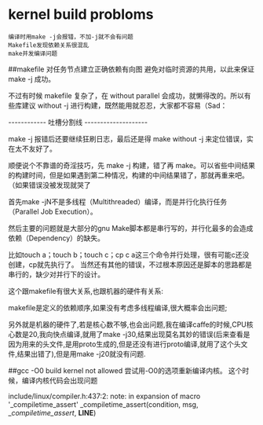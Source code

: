# kernel build probloms
	编译时用make -j会报错，不加-j就不会有问题
	Makefile发现依赖关系很混乱
	make并发编译问题

##makefile
对任务节点建立正确依赖有向图
避免对临时资源的共用，以此来保证 make -j 成功。

不过有时候 makefile 复杂了，在 without parallel 会成功，就懒得改的。所以有些库建议 without -j 进行构建，既然能用就忍忍，大家都不容易（Sad：

------------ 吐槽分割线 --------------------

make -j 报错后还要继续狂刷日志，最后还是得 make without -j 来定位错误，实在太不友好了。

顺便说个不靠谱的奇淫技巧，先 make -j 构建，错了再 make。可以省些中间结果的构建时间，但是如果遇到第二种情况，构建的中间结果错了，那就再重来吧。（如果错误没被发现就哭了

首先make -jN不是多线程（Multithreaded）编译，而是并行化执行任务（Parallel Job Execution）。

然后主要的问题就是大部分的gnu Make脚本都是串行写的，并行化最多的会造成依赖（Dependency）的缺失。

比如touch a；touch b；touch c；cp c a这三个命令并行处理，很有可能c还没创建，cp就先执行了。
当然还有其他的错误，不过根本原因还是脚本的思路都是串行的，缺少对并行下的设计。

这个跟makefile有很大关系,也跟机器的硬件有关系:

makefile是定义的依赖顺序,如果没有考虑多线程编译,很大概率会出问题;

另外就是机器的硬件了,若是核心数不够,也会出问题,我在编译caffe的时候,CPU核心数是20,我向快点编译,就用了make -j30,结果出现莫名其妙的错误(后来查看是因为用来的头文件,是用proto生成的,但是还没有进行proto编译,就用了这个头文件,结果出错了),但是用make -j20就没有问题.

##gcc -O0 build kernel not allowed
尝试用-O0的选项重新编译内核。
这个时候，编译内核代码会出现问题

include/linux/compiler.h:437:2: note: in expansion of macro '_compiletime_assert'
_compiletime_assert(condition, msg, __compiletime_assert_, __LINE__)
